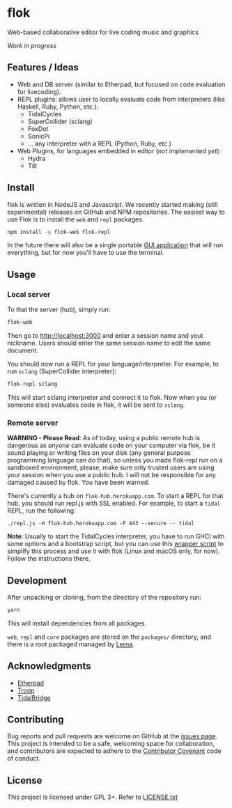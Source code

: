 # flok

Web-based collaborative editor for live coding music and graphics

*Work in progress*


## Features / Ideas

* Web and DB server (similar to Etherpad, but focused on code evaluation for
  livecoding).
* REPL plugins: allows user to locally evaluate code from interpreters (like
  Haskell, Ruby, Python, etc.):
  - TidalCycles
  - SuperCollider (sclang)
  - FoxDot
  - SonicPi
  - ... any interpreter with a REPL (Python, Ruby, etc.)
* Web Plugins, for languages embedded in editor (*not implemented yet*):
  - Hydra
  - Tilt


## Install

flok is written in NodeJS and Javascript.  We recently started making (still
experimental) releases on GitHub and NPM repositories. The easiest way to use
Flok is to install the `web` and `repl` packages.

```sh
npm install -g flok-web flok-repl
```

In the future there will also be a single portable [GUI
application](https://github.com/munshkr/flok-gui) that will run everything, but
for now you'll have to use the terminal.


## Usage

### Local server

To that the server (hub), simply run:

```sh
flok-web
```

Then go to [http://localhost:3000](http://localhost:3000) and enter a session
name and yout nickname.  Users should enter the same session name to edit the
same document.

You should now run a REPL for your language/interpreter. For example, to run
`sclang` (SuperCollider interpreter):

```sh
flok-repl sclang
```

This will start sclang interpreter and connect it to flok. Now when you (or
someone else) evaluates code in flok, it will be sent to `sclang`.


### Remote server

**WARNING - Please Read**: As of today, using a public remote hub is dangerous
as *anyone* can evaluate code on your computer via flok, be it sound playing or
writing files on your disk (any general purpose programming language can do
that), so unless you made flok-repl run on a sandboxed environment, please,
make sure only trusted users are using your session when you use a public hub.
I will not be responsible for any damaged caused by flok.  You have been
warned.

There's currently a hub on `flok-hub.herokuapp.com`.  To start a REPL for that
hub, you should run repl.js with SSL enabled.  For example, to start a `tidal`
REPL, run the following:

```
./repl.js -H flok-hub.herokuapp.com -P 443 --secure -- tidal
```

**Note**: Usually to start the TidalCycles interpreter, you have to run GHCI with
some options and a bootstrap script, but you can use this [wrapper
script](https://gist.github.com/munshkr/4cf8745a4983f3cd361826978481bd74) to
simplify this process and use it with flok (Linux and macOS only, for now).
Follow the instructions there.


## Development

After unpacking or cloning, from the directory of the repository run:

```sh
yarn
```

This will install dependencies from all packages.

`web`, `repl` and `core` packages are stored on the `packages/` directory, and
there is a root packaged managed by [Lerna](https://github.com/lerna/lerna).


## Acknowledgments

* [Etherpad](https://github.com/ether/etherpad-lite)
* [Troop](https://github.com/Qirky/Troop)
* [TidalBridge](https://gitlab.com/colectivo-de-livecoders/tidal-bridge)


## Contributing

Bug reports and pull requests are welcome on GitHub at the [issues
page](https://github.com/munshkr/flok). This project is intended to be a safe,
welcoming space for collaboration, and contributors are expected to adhere to
the [Contributor Covenant](http://contributor-covenant.org) code of conduct.


## License

This project is licensed under GPL 3+. Refer to [LICENSE.txt](LICENSE.txt)
